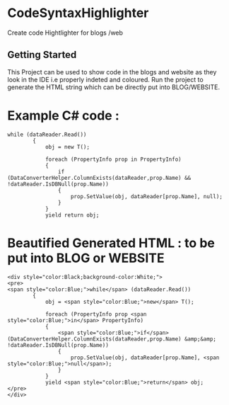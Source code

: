 # CodeSyntaxHighlighter
Create code Hightlighter for blogs /web 
## Getting Started
This Project can be used to show code in the blogs and website as they look in the IDE i.e properly indeted and coloured.
Run the project to generate the HTML string which can be directly put into BLOG/WEBSITE.

# Example C# code : 

```
while (dataReader.Read())
        {  
            obj = new T();

            foreach (PropertyInfo prop in PropertyInfo)
            {
                if (DataConverterHelper.ColumnExists(dataReader,prop.Name) && !dataReader.IsDBNull(prop.Name))
                {
                    prop.SetValue(obj, dataReader[prop.Name], null);
                }
            }
            yield return obj;
 ```           
  # Beautified  Generated HTML : to be put into BLOG or WEBSITE
```  
<div style="color:Black;background-color:White;">
<pre>
<span style="color:Blue;">while</span> (dataReader.Read())
        {  
            obj = <span style="color:Blue;">new</span> T();

            foreach (PropertyInfo prop <span style="color:Blue;">in</span> PropertyInfo)
            {
                <span style="color:Blue;">if</span> (DataConverterHelper.ColumnExists(dataReader,prop.Name) &amp;&amp; !dataReader.IsDBNull(prop.Name))
                {
                    prop.SetValue(obj, dataReader[prop.Name], <span style="color:Blue;">null</span>);
                }
            }
            yield <span style="color:Blue;">return</span> obj;
</pre>
</div>
```
